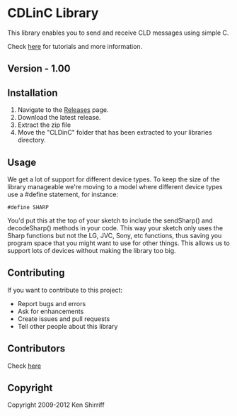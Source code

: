 # CDLinC Library
This library enables you to send and receive CLD messages using simple C.

Check [here](https://github.com/programmerman69) for tutorials and more information.

## Version - 1.00

## Installation
1. Navigate to the [Releases](https://github.com/programmerman69) page.
2. Download the latest release.
3. Extract the zip file
4. Move the "CLDinC" folder that has been extracted to your libraries directory.

## Usage

We get a lot of support for different device types. To keep the size of the library manageable we're moving to a model where different device types use a #define statement, for instance:

```#define SHARP```

You'd put this at the top of your sketch to include the sendSharp() and decodeSharp() methods in your code. This way your sketch only uses the Sharp functions but not the LG, JVC, Sony, etc functions, thus saving you program space that you might want to use for other things. This allows us to support lots of devices without making the library too big.

## Contributing
If you want to contribute to this project:
- Report bugs and errors
- Ask for enhancements
- Create issues and pull requests
- Tell other people about this library

## Contributors
Check [here](Contributors.md)

## Copyright
Copyright 2009-2012 Ken Shirriff
